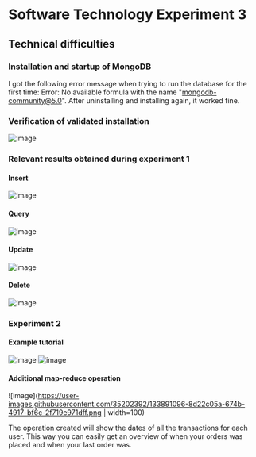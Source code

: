 # Software Technology Experiment 3
## Technical difficulties
### Installation and startup of MongoDB
I got the following error message when trying to run the database for the first time: Error: No available formula with the name "mongodb-community@5.0".
After uninstalling and installing again, it worked fine.

### Verification of validated installation
![image](https://user-images.githubusercontent.com/35202392/133844049-2d8ca9e4-5f75-4348-a621-52e16a076727.png)


### Relevant results obtained during experiment 1
#### Insert
![image](https://user-images.githubusercontent.com/35202392/133888684-2ab1969e-3efd-4576-a15a-e202f03f5533.png)


#### Query
![image](https://user-images.githubusercontent.com/35202392/133888790-c2f8178b-e8b1-4caa-805a-cd8199681cb9.png)


#### Update
![image](https://user-images.githubusercontent.com/35202392/133888822-48478d16-7451-45bb-922d-6807ef957e42.png)



#### Delete
![image](https://user-images.githubusercontent.com/35202392/133888863-7906bce7-bdfd-4c24-9ca4-99780354680c.png)



### Experiment 2
#### Example tutorial
![image](https://user-images.githubusercontent.com/35202392/133889183-5ada7245-6408-42a1-a4e7-b26f9f137ac4.png)
![image](https://user-images.githubusercontent.com/35202392/133889323-567d9ce0-d147-435e-aac3-b27921353bbe.png)


#### Additional map-reduce operation
![image](https://user-images.githubusercontent.com/35202392/133891096-8d22c05a-674b-4917-bf6c-2f719e971dff.png | width=100)

The operation created will show the dates of all the transactions for each user. This way you can easily get an overview of when your orders was placed and when your last order was.
